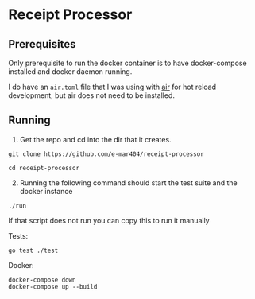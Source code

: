 # Receipt Processor

## Prerequisites

Only prerequisite to run the docker container is to have docker-compose installed and docker daemon running.

I do have an `air.toml` file that I was using with [air]() for hot reload development, but air does not need to be installed.

## Running

1. Get the repo and cd into the dir that it creates.

```
git clone https://github.com/e-mar404/receipt-processor

cd receipt-processor
```

2. Running the following command should start the test suite and the docker instance

```
./run
```

If that script does not run you can copy this to run it manually 

Tests: 

```
go test ./test
```

Docker: 

```
docker-compose down
docker-compose up --build
```
